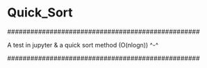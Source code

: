 # Quick_Sort
##################################################


A test in jupyter & a quick sort method (O(nlogn)) ^-^

##################################################
